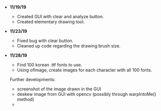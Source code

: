 - **11/19/19**
	- Created GUI with clear and analyze button.
	- Created elementary drawing tool.
- **11/23/19**
	- Fixed bug with clear button.
	- Cleaned up code regarding the drawing brush size.
- **11/28/19**
	- Find 100 korean .ttf fonts to use.
	- Using ofImage, create images for each character with all 100 fonts.
	
	
	
	Further developments:
	- screenshot of the image drawn in the GUI
	- deskew image from GUI with opencv (possibly through warpIntoMe() method)
	- 

